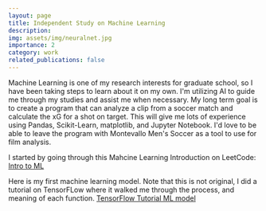 ```yaml
---
layout: page
title: Independent Study on Machine Learning
description: 
img: assets/img/neuralnet.jpg
importance: 2
category: work
related_publications: false
---
```

Machine Learning is one of my research interests for graduate school, so I have been taking steps to learn about it on my own. I'm utilizing AI to guide me through my studies and assist me when necessary. My long term goal is to create a program that can analyze a clip from a soccer match and calculate the xG for a shot on target. This will give me lots of experience using Pandas, Scikit-Learn, matplotlib, and Jupyter Notebook. I'd love to be able to leave the program with Montevallo Men's Soccer as a tool to use for film analysis.


I started by going through this Mahcine Learning Introduction on LeetCode: [Intro to ML](https://leetcode.com/explore/featured/card/machine-learning-101/)

Here is my first machine learning model. Note that this is not original, I did a tutorial on TensorFLow where it walked me through the process, and meaning of each function. [TensorFlow Tutorial ML model](assets/pdf/tensorflow_practice01.pdf)
